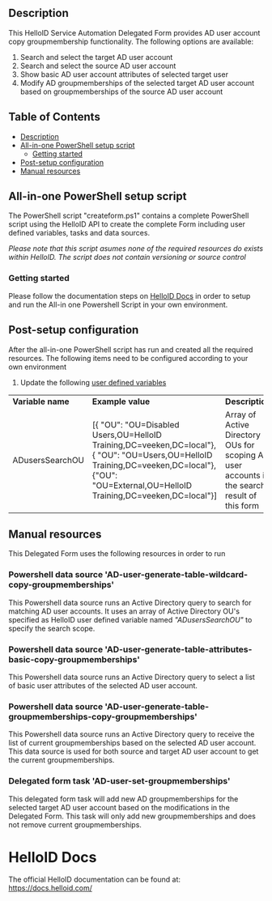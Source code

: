 <!-- Description -->
## Description
This HelloID Service Automation Delegated Form provides AD user account copy groupmembership functionality. The following options are available:
 1. Search and select the target AD user account
 2. Search and select the source AD user account
 3. Show basic AD user account attributes of selected target user
 4. Modify AD groupmemberships of the selected target AD user account based on groupmemberships of the source AD user account
 
<!-- TABLE OF CONTENTS -->
## Table of Contents
* [Description](#description)
* [All-in-one PowerShell setup script](#all-in-one-powershell-setup-script)
  * [Getting started](#getting-started)
* [Post-setup configuration](#post-setup-configuration)
* [Manual resources](#manual-resources)


## All-in-one PowerShell setup script
The PowerShell script "createform.ps1" contains a complete PowerShell script using the HelloID API to create the complete Form including user defined variables, tasks and data sources.

 _Please note that this script asumes none of the required resources do exists within HelloID. The script does not contain versioning or source control_


### Getting started
Please follow the documentation steps on [HelloID Docs](https://docs.helloid.com/hc/en-us/articles/360017556559-Service-automation-GitHub-resources) in order to setup and run the All-in one Powershell Script in your own environment.

 
## Post-setup configuration
After the all-in-one PowerShell script has run and created all the required resources. The following items need to be configured according to your own environment
 1. Update the following [user defined variables](https://docs.helloid.com/hc/en-us/articles/360014169933-How-to-Create-and-Manage-User-Defined-Variables)
<table>
  <tr><td><strong>Variable name</strong></td><td><strong>Example value</strong></td><td><strong>Description</strong></td></tr>
  <tr><td>ADusersSearchOU</td><td>[{ "OU": "OU=Disabled Users,OU=HelloID Training,DC=veeken,DC=local"},{ "OU": "OU=Users,OU=HelloID Training,DC=veeken,DC=local"},{"OU": "OU=External,OU=HelloID Training,DC=veeken,DC=local"}]</td><td>Array of Active Directory OUs for scoping AD user accounts in the search result of this form</td></tr>
</table>

## Manual resources
This Delegated Form uses the following resources in order to run

### Powershell data source 'AD-user-generate-table-wildcard-copy-groupmemberships'
This Powershell data source runs an Active Directory query to search for matching AD user accounts. It uses an array of Active Directory OU's specified as HelloID user defined variable named _"ADusersSearchOU"_ to specify the search scope.

### Powershell data source 'AD-user-generate-table-attributes-basic-copy-groupmemberships'
This Powershell data source runs an Active Directory query to select a list of basic user attributes of the selected AD user account.  

### Powershell data source 'AD-user-generate-table-groupmemberships-copy-groupmemberships'
This Powershell data source runs an Active Directory query to receive the list of current groupmemberships based on the selected AD user account. This data source is used for both source and target AD user account to get the current groupmemberships.

### Delegated form task 'AD-user-set-groupmemberships'
This delegated form task will add new AD groupmemberships for the selected target AD user account based on the modifications in the Delegated Form. This task will only add new groupmemberships and does not remove current groupmemberships.

# HelloID Docs
The official HelloID documentation can be found at: https://docs.helloid.com/

